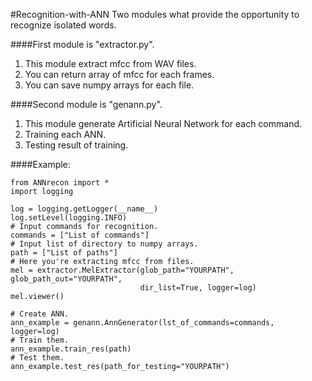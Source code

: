 #Recognition-with-ANN
Two modules what provide the opportunity to recognize isolated words.

####First module is "extractor.py".
1. This module extract mfcc from WAV files.
2. You can return array of mfcc for each frames.
3. You can save numpy arrays for each file.

####Second module is "genann.py".
1. This module generate Artificial Neural Network for each command.
2. Training each ANN.
3. Testing result of training.

####Example:
```
from ANNrecon import *
import logging

log = logging.getLogger(__name__)
log.setLevel(logging.INFO)
# Input commands for recognition.
commands = ["List of commands"]
# Input list of directory to numpy arrays.
path = ["List of paths"]
# Here you're extracting mfcc from files.
mel = extractor.MelExtractor(glob_path="YOURPATH", glob_path_out="YOURPATH",
                             dir_list=True, logger=log)
mel.viewer()

# Create ANN.
ann_example = genann.AnnGenerator(lst_of_commands=commands, logger=log)
# Train them.
ann_example.train_res(path)
# Test them.
ann_example.test_res(path_for_testing="YOURPATH")
```

